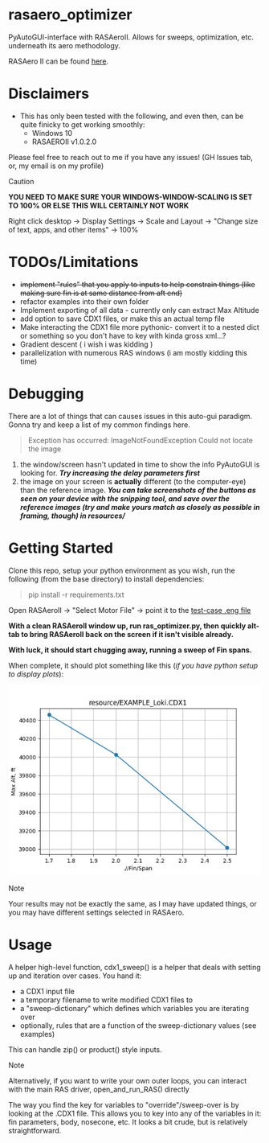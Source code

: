 # rasaero_optimizer
PyAutoGUI-interface with RASAeroII. Allows for sweeps, optimization, etc. underneath its aero methodology.

RASAero II can be found [here](https://www.rasaero.com/).


# Disclaimers
- This has only been tested with the following, and even then, can be quite finicky to get working smoothly:
  - Windows 10
  - RASAEROII v1.0.2.0
 
Please feel free to reach out to me if you have any issues! (GH Issues tab, or, my email is on my profile)

> [!CAUTION]
> **YOU NEED TO MAKE SURE YOUR WINDOWS-WINDOW-SCALING IS SET TO 100% OR ELSE THIS WILL CERTAINLY NOT WORK**
>
> Right click desktop -> Display Settings -> Scale and Layout -> "Change size of text, apps, and other items" -> 100%


# TODOs/Limitations
- ~~implement "rules" that you apply to inputs to help constrain things (like making sure fin is at same distance from aft end)~~
- refactor examples into their own folder
- Implement exporting of all data - currently only can extract Max Altitude
- add option to save CDX1 files, or make this an actual temp file
- Make interacting the CDX1 file more pythonic- convert it to a nested dict or something so you don't have to key with kinda gross xml...?
- Gradient descent ( i wish i was kidding )
- parallelization with numerous RAS windows (i am mostly kidding this time)



# Debugging
There are a lot of things that can causes issues in this auto-gui paradigm. Gonna try and keep a list of my common findings here.

> Exception has occurred: ImageNotFoundException
> Could not locate the image

  1) the window/screen hasn't updated in time to show the info PyAutoGUI is looking for. ***Try increasing the delay parameters first***
  3) the image on your screen is **actually** different (to the computer-eye) than the reference image. ***You can take screenshots of the buttons as seen on your device with the snipping tool, and save over the reference images (try and make yours match as closely as possible in framing, though) in resources/***



# Getting Started

Clone this repo, setup your python environment as you wish, run the following (from the base directory) to install dependencies:
>pip install -r requirements.txt



Open RASAeroII -> "Select Motor File" -> point it to the [test-case .eng file](resource/Loki_L2050LW.eng)


**With a clean RASAeroII window up, run ras_optimizer.py, then quickly alt-tab to bring RASAeroII back on the screen if it isn't visible already.**

**With luck, it should start chugging away, running a sweep of Fin spans.**

When complete, it should plot something like this (_if you have python setup to display plots_):

![testcase_result](resource/2025_02_09_testcase.png)

> [!Note]
> Your results may not be exactly the same, as I may have updated things, or you may have different settings selected in RASAero.




# Usage

A helper high-level function, cdx1_sweep() is a helper that deals with setting up and iteration over cases. You hand it:
- a CDX1 input file
- a temporary filename to write modified CDX1 files to
- a "sweep-dictionary" which defines which variables you are iterating over
- optionally, rules that are a function of the sweep-dictionary values (see examples)

This can handle zip() or product() style inputs.

> [!Note]
> Alternatively, if you want to write your own outer loops, you can interact with the main RAS driver, open_and_run_RAS() directly

The way you find the key for variables to "override"/sweep-over is by looking at the .CDX1 file. This allows you to key into any of the variables in it: fin parameters, body, nosecone, etc. It looks a bit crude, but is relatively straightforward.













